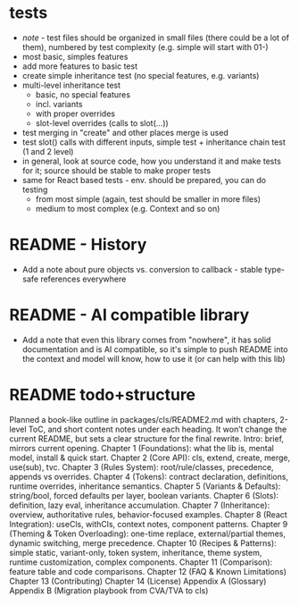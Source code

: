 # tests
- _note_ - test files should be organized in small files (there could be a lot of them), numbered by test complexity (e.g. simple will start with 01-)
- most basic, simples features
- add more features to basic test
- create simple inheritance test (no special features, e.g. variants)
- multi-level inheritance test
    - basic, no special features
    - incl. variants
    - with proper overrides
    - slot-level overrides (calls to slot(...))
- test merging in "create" and other places merge is used
- test slot() calls with different inputs, simple test + inheritance chain test (1 and 2 level)
- in general, look at source code, how you understand it and make tests for it; source should be stable to make proper tests
- same for React based tests - env. should be prepared, you can do testing
    - from most simple (again, test should be smaller in more files)
    - medium to most complex (e.g. Context and so on)

# README - History

- Add a note about pure objects vs. conversion to callback - stable type-safe references everywhere

# README - AI compatible library

- Add a note that even this library comes from "nowhere", it has solid documentation and is AI compatible, so it's simple to push README into the context and model will know, how to use it (or can help with this lib)

# README todo+structure

Planned a book-like outline in packages/cls/README2.md with chapters, 2-level ToC, and short content notes under each heading. It won’t change the current README, but sets a clear structure for the final rewrite.
Intro: brief, mirrors current opening.
Chapter 1 (Foundations): what the lib is, mental model, install & quick start.
Chapter 2 (Core API): cls, extend, create, merge, use(sub), tvc.
Chapter 3 (Rules System): root/rule/classes, precedence, appends vs overrides.
Chapter 4 (Tokens): contract declaration, definitions, runtime overrides, inheritance semantics.
Chapter 5 (Variants & Defaults): string/bool, forced defaults per layer, boolean variants.
Chapter 6 (Slots): definition, lazy eval, inheritance accumulation.
Chapter 7 (Inheritance): overview, authoritative rules, behavior-focused examples.
Chapter 8 (React Integration): useCls, withCls, context notes, component patterns.
Chapter 9 (Theming & Token Overloading): one-time replace, external/partial themes, dynamic switching, merge precedence.
Chapter 10 (Recipes & Patterns): simple static, variant-only, token system, inheritance, theme system, runtime customization, complex components.
Chapter 11 (Comparison): feature table and code comparisons.
Chapter 12 (FAQ & Known Limitations)
Chapter 13 (Contributing)
Chapter 14 (License)
Appendix A (Glossary)
Appendix B (Migration playbook from CVA/TVA to cls)
